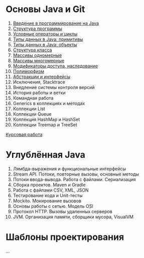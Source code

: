# Основы Java и Git

1. [Введение в программирование на Java](./INTRO.md)
1. [Структура программы](./STRUCTURE.md)
1. [Условные операторы и циклы](./COND.md)
1. [Типы данных в Java: примитивы](./PRIM.md)
1. [Типы данных в Java: объекты](./OBJECTS.md)
1. [Структура класса](./CLASSES.md)
1. [Массивы одномерные](./ARR1D.md)
1. [Массивы многомерные](./ARR2D.md)
1. [Модификаторы доступа, наследование](./INH.md)
1. [Полиморфизм](./POLY.md)
1. [Абстракции и интерфейсы](./ABST.md)
1. Исключения, Stacktrace
1. Внедление системы контроля версий
1. История работы и ветки
1. Командная работа
1. Generics в коллекциях и методах
1. Коллекции List
1. Коллекции Queue
1. Коллекция HashMap и HashSet
1. Коллекции Treemap и TreeSet

[Курсовая работа](https://github.com/netology-code/java-diplom)

# Углублённая Java
1. Лямбда-выражения и функциональные интерфейсы
1. Stream API. Потоки, повторные вызовы, основные методы
1. Потоки ввода-вывода. Работа с файлами. Сериализация
1. Сборка проектов. Maven и Gradle
1. Работа с файлами CSV, XML, JSON
1. Тестирование кода и Unit-тесты
1. Mockito. Мокирование вызовов
1. Основы работы с сетью. Модель OSI
1. Протокол HTTP. Вызовы удаленных серверов
1. JVM. Организация памяти, сборщики мусора, VisualVM

# Шаблоны проектирования
...
